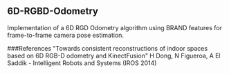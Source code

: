 ## 6D-RGBD-Odometry

Implementation of a 6D RGD Odometry algorithm using BRAND features for frame-to-frame camera pose estimation.

###References
"Towards consistent reconstructions of indoor spaces based on 6D RGB-D odometry and KinectFusion" H Dong, N Figueroa, A El Saddik - Intelligent Robots and Systems (IROS 2014)


